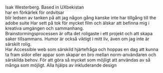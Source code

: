 
Isak Westerberg. Based in UXbekistan <br>
har en förkärlek för ordvitsar <br>
blir ledsen av tanken på att jag någon gång kanske inte har tillgång till the adobe suite
Har sett på tok för mycket film och älskar att befinna mig i kreativa umgängen och sammanhang. <br>
Brainstormingsprocessen är ofta det roligaste i ett projekt och att skapa saker tillsammans. 
Humor är också viktigt i mitt liv, även om jag inte är särskilt rolig. <br>
Har Accessible web som särskild hjärtefråga och hoppas en dag att kunna ta fram sidor eller appar som skapar en bro mellan 
norm-användaren och särskilda behov. För att göra så mycket som möjligt att användas av så många som möjligt. Alla hjälps av inkluderande design